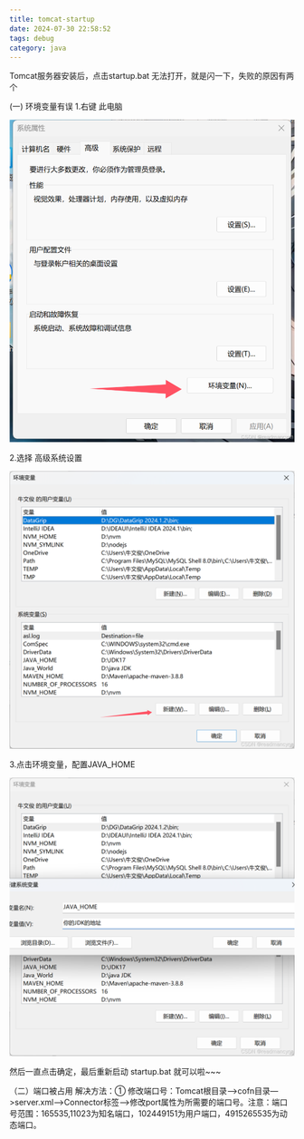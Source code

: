 ```yaml
---
title: tomcat-startup
date: 2024-07-30 22:58:52
tags: debug
category: java
---
```


Tomcat服务器安装后，点击startup.bat 无法打开，就是闪一下，失败的原因有两个

<!-- more -->

(一) 环境变量有误
1.右键 此电脑 

![](../images/Tomcat-startup/1.png)

2.选择 高级系统设置

![](../images/Tomcat-startup/2.png)

 3.点击环境变量，配置JAVA_HOME

![](../images/Tomcat-startup/3.png)



然后一直点击确定，最后重新启动 startup.bat 就可以啦~~~

（二）端口被占用
解决方法：① 修改端口号：Tomcat根目录—>cofn目录—>server.xml—>Connector标签—>修改port属性为所需要的端口号。注意：端口号范围：165535,11023为知名端口，102449151为用户端口，4915265535为动态端口。

